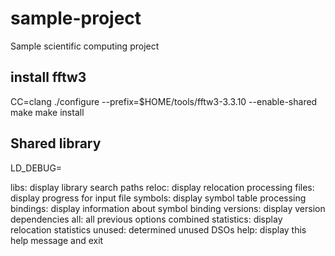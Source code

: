 # sample-project
Sample scientific computing project

## install fftw3
CC=clang ./configure --prefix=$HOME/tools/fftw3-3.3.10 --enable-shared
make
make install

## Shared library

LD_DEBUG=<opts>

libs: display library search paths
reloc: display relocation processing
files: display progress for input file
symbols: display symbol table processing
bindings: display information about symbol binding
versions: display version dependencies
all: all previous options combined
statistics: display relocation statistics
unused: determined unused DSOs
help: display this help message and exit

